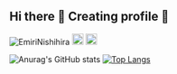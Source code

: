 ## Hi there 👋 Creating profile 🐹

<p align="left"><a href="https://github.com/EmiriNishihira/EmiriNishihira/" style="text-decoration: none;"><img src="https://komarev.com/ghpvc/?username=EmiriNishihira" alt="EmiriNishihira"/></a>
  <a href="http://qiita.com/emiri0414" style="text-decoration: none;"><img height="20" src="https://qiita-badge.apiapi.app/s/emiri0414/posts.svg"/></a>
  <a href="http://qiita.com/emiri0414" style="text-decoration: none;"><img height="20" src="https://qiita-badge.apiapi.app/s/emiri0414/contributions.svg"/></a>
</p>

![Anurag's GitHub stats](https://github-readme-stats.vercel.app/api?username=EmiriNishihira&show_icons=true&bg_color=00000000)
[![Top Langs](https://github-readme-stats.vercel.app/api/top-langs/?username=EmiriNishihira&layout=donut)](https://github.com/EmiriNishihira/github-readme-stats)

